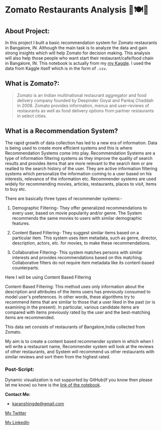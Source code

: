 # Zomato Restaurants Analysis 🍕🍽️🥗

## About Project:
  In this project I built a basic recommendation system for Zomato restaurants in Bangalore, IN. Although the main task is to analyze the data and gain strong insights which will help Zomato for decision making. This analysis will also help those people who want start their restaurant/cafe/food chain in Bangalore, IN. This notebook is actually from my [my Kaggle](https://www.kaggle.com/karan842). I used the data from Kaggle itself which is in the form of `.csv`.
  
 
 
## What is Zomato?:
> Zomato is an Indian multinational restaurant aggregator and food delivery company founded by Deepinder Goyal and Pankaj Chaddah in 2008. Zomato provides information, menus and user-reviews of restaurants as well as food delivery options from partner restaurants in select cities.

## What is a Recommendation System?

The rapid growth of data collection has led to a new era of information. Data is being used to create more efficient systems and this is where Recommendation Systems come into play. Recommendation Systems are a type of information filtering systems as they improve the quality of search results and provides items that are more relevant to the search item or are realted to the search history of the user. They are active information filtering systems which personalize the information coming to a user based on his interests, relevance of the information etc. Recommender systems are used widely for recommending movies, articles, restaurants, places to visit, items to buy etc.

There are basically three types of recommender systems:-

1. Demographic Filtering- They offer generalized recommendations to every user, based on movie popularity and/or genre. The System recommends the same movies to users with similar demographic features.

2. Content Based Filtering- They suggest similar items based on a particular item. This system uses item metadata, such as genre, director, description, actors, etc. for movies, to make these recommendations.

3. Collaborative Filtering- This system matches persons with similar interests and provides recommendations based on this matching. Collaborative filters do not require item metadata like its content-based counterparts.

Here I will be using Content Based Filtering

Content-Based Filtering: This method uses only information about the description and attributes of the items users has previously consumed to model user's preferences. In other words, these algorithms try to recommend items that are similar to those that a user liked in the past (or is examining in the present). In particular, various candidate items are compared with items previously rated by the user and the best-matching items are recommended.

This data set consists of restaurants of Bangalore,India collected from Zomato.

My aim is to create a content based recommender system in which when I will write a restaurant name, Recommender system will look at the reviews of other restaurants, and System will recommend us other restaurants with similar reviews and sort them from the highest rated.

### Post-Script:
Dynamic visualization is not supported by GitHub(if you know then please let me know) so here is the [link of the notebook](https://www.kaggle.com/code/karan842/zomato-eda-and-recommendation-system).

**Contact Me:**

- karanshingde@gmail.com

[My Twitter](https://www.twitter.com/KuchBhiKaran)

[My LinkedIn](https://www.linkedin.com/in/karanshingde)
